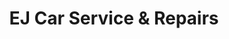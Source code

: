 ---
title: "EJ Car Service & Repairs"
url: /airdrie/ej-car-service-and-repairs/
shop: car repair
---